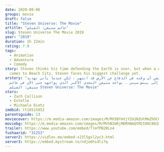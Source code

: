 ```yaml
---
date: 2020-08-06
groups: movie
draft: false
title: "Steven Universe: The Movie"
artitle: "عالم ستيفن: الفيلم"
slug: Steven Universe The Movie 2019
year: "2019"
duration: 1h 22min
rating: 7.9
tags:
  - Animation
  - Adventure
  - Comedy
story: Steven thinks his time defending the Earth is over, but when a new threat
  comes to Beach City, Steven faces his biggest challenge yet.
arstory: "يعتقد ستيفن أن وقته في الدفاع عن الأرض قد انتهى ، لكن عندما يأتي تهديد
  جديد إلى بيتش سيتي ، يواجه ستيفن التحدي الأكبر الذي يواجهه حتى الآن في عالم
  ستيفن: الفيلم Steven Universe: The Movie"
stars:
  - Zach Callison
  - Estelle
  - Michaela Dietz
imdbid: tt10515852
parentsguide: 13
moviecover: https://m.media-amazon.com/images/M/MV5BYmVjY2U1N2UtMmZhOC00ODc5LWE1MjktODZjMmQyZmUyZWYwXkEyXkFqcGdeQXVyMTkxNjUyNQ@@._V1_SY1000_SX702_AL_.jpg
moviebg: https://m.media-amazon.com/images/M/MV5BZmRjMDRhNmQtM2I0OC00ZmViLTk1M2QtYjA4Zjc1YWEwZTM4XkEyXkFqcGdeQXVyMjUzMjQyMjM@._V1_.jpg
trailer: https://www.youtube.com/embed/TlmfPB20Ln4
fushaarid: "31253"
server2: https://vidlox.me/embed-s23l5gxl2yc3.html
server3: https://embed.mystream.to/ndjo6hidli7q
---
```

